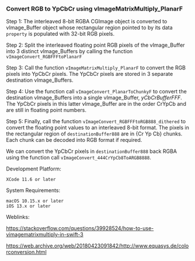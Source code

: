 ### Convert RGB to YpCbCr using vImageMatrixMultiply_PlanarF

Step 1: The interleaved 8-bit RGBA CGImage object is converted to vImage_Buffer object whose rectangular region pointed to by its data `property` is populated with 32-bit RGB pixels.


Step 2: Split the interleaved floating point RGB pixels of the vImage_Buffer into 3 distinct vImage_Buffers by calling the function `vImageConvert_RGBFFFtoPlanarF`

Step 3: Call the function `vImageMatrixMultiply_PlanarF` to convert the RGB pixels into YpCbCr pixels. The YpCbCr pixels are stored in 3 separate destination vImage_Buffers.

Step 4: Use the function call `vImageConvert_PlanarToChunkyF` to convert the destination  vImage_Buffers into a single vImage_Buffer, *yCbCrBufferFFF*. The YpCbCr pixels in this latter vImage_Buffer are in the order CrYpCb and are still in floating point numbers.

Step 5: Finally, call the function `vImageConvert_RGBFFFtoRGB888_dithered` to convert the floating point values to an interleaved 8-bit format. The pixels in the rectangular region of `destinationBuffer888` are  in {Cr Yp Cb} chunks. Each chunk can be decoded into RGB format if required.

We can convert the YpCbCr pixels in `destinationBuffer888` back RGBA using the function call `vImageConvert_444CrYpCb8ToARGB8888`.

Development Platform:

    XCode 11.6 or later

System Requirements:

    macOS 10.15.x or later
    iOS 13.x or later



Weblinks:

https://stackoverflow.com/questions/39928524/how-to-use-vimagematrixmultiply-in-swift-3

https://web.archive.org/web/20180423091842/http://www.equasys.de/colorconversion.html



